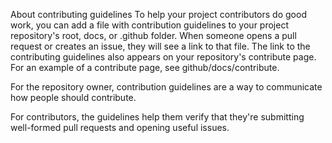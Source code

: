 About contributing guidelines
To help your project contributors do good work, you can add a file with contribution guidelines to your project repository's root, docs, or .github folder. When someone opens a pull request or creates an issue, they will see a link to that file. The link to the contributing guidelines also appears on your repository's contribute page. For an example of a contribute page, see github/docs/contribute.

For the repository owner, contribution guidelines are a way to communicate how people should contribute.

For contributors, the guidelines help them verify that they're submitting well-formed pull requests and opening useful issues.
